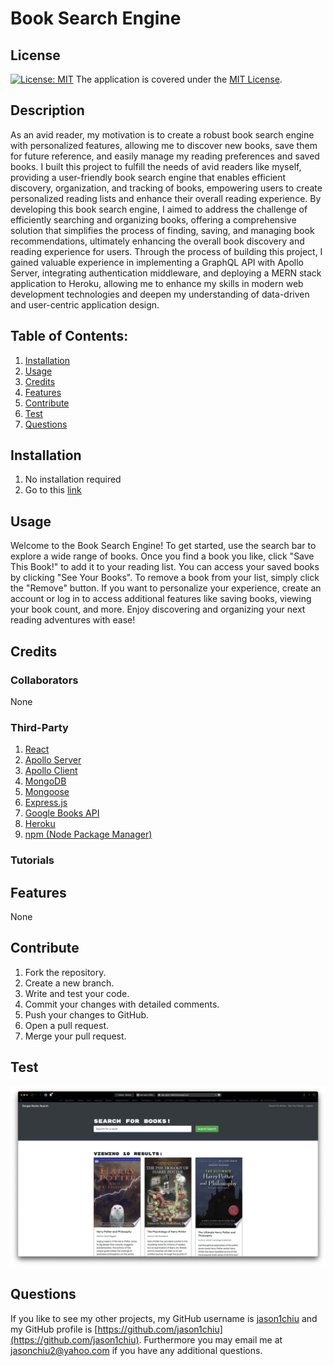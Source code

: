 # Book Search Engine
## License
[![License: MIT](https://img.shields.io/badge/License-MIT-yellow.svg)](https://opensource.org/licenses/MIT) The application is covered under the [MIT License](https://opensource.org/licenses/MIT).
## Description
As an avid reader, my motivation is to create a robust book search engine with personalized features, allowing me to discover new books, save them for future reference, and easily manage my reading preferences and saved books. I built this project to fulfill the needs of avid readers like myself, providing a user-friendly book search engine that enables efficient discovery, organization, and tracking of books, empowering users to create personalized reading lists and enhance their overall reading experience. By developing this book search engine, I aimed to address the challenge of efficiently searching and organizing books, offering a comprehensive solution that simplifies the process of finding, saving, and managing book recommendations, ultimately enhancing the overall book discovery and reading experience for users. Through the process of building this project, I gained valuable experience in implementing a GraphQL API with Apollo Server, integrating authentication middleware, and deploying a MERN stack application to Heroku, allowing me to enhance my skills in modern web development technologies and deepen my understanding of data-driven and user-centric application design.
## Table of Contents:
1. [Installation](#installation)
2. [Usage](#usage)
3. [Credits](#credits)
4. [Features](#features)
5. [Contribute](#contribute)
6. [Test](#test)
7. [Questions](#questions)

## Installation
1. No installation required
2. Go to this [link](https://vast-spire-72463.herokuapp.com)


## Usage
Welcome to the Book Search Engine! To get started, use the search bar to explore a wide range of books. Once you find a book you like, click "Save This Book!" to add it to your reading list. You can access your saved books by clicking "See Your Books". To remove a book from your list, simply click the "Remove" button. If you want to personalize your experience, create an account or log in to access additional features like saving books, viewing your book count, and more. Enjoy discovering and organizing your next reading adventures with ease!

## Credits
### Collaborators
None
### Third-Party
1. [React](https://react.dev)
2. [Apollo Server](https://www.apollographql.com/docs/apollo-server/)
3. [Apollo Client](https://www.apollographql.com/docs/react/)
4. [MongoDB](https://www.mongodb.com)
5. [Mongoose](https://mongoosejs.com)
6. [Express.js](https://expressjs.com)
7. [Google Books API](https://developers.google.com/books)
8. [Heroku](https://id.heroku.com/login)
9. [npm (Node Package Manager)](https://www.npmjs.com)

### Tutorials


## Features
None

## Contribute
1. Fork the repository.
2. Create a new branch.
3. Write and test your code.
4. Commit your changes with detailed comments.
5. Push your changes to GitHub.
6. Open a pull request.
7. Merge your pull request.

## Test
![Book Search Engine](./Assets/images/bookSearchEngine.png)

## Questions
If you like to see my other projects, my GitHub username is [jason1chiu](https://github.com/jason1chiu) and my GitHub profile is [https://github.com/jason1chiu](https://github.com/jason1chiu). Furthermore you may email me at jasonchiu2@yahoo.com if you have any additional questions.
